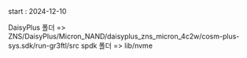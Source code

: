 start : 2024-12-10


DaisyPlus   폴더 => ZNS/DaisyPlus/Micron_NAND/daisyplus_zns_micron_4c2w/cosm-plus-sys.sdk/run-gr3ftl/src
spdk        폴더 => lib/nvme

